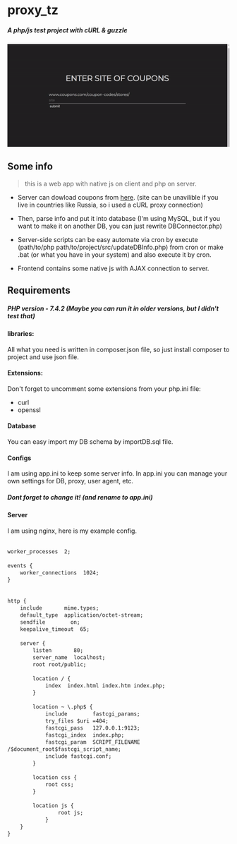 # proxy_tz
##### A php/js test project with cURL & guzzle 

![presentation.gif](https://github.com/GooseGame/proxy_tz/blob/master/presentation.gif)

## Some info
> this is a web app with native js on client and php on server.
* Server can dowload coupons from [here](coupons.com).
(site can be unavilible if you live in countries like Russia, so i used a cURL proxy connection)
* Then, parse info and put it into database (I'm using MySQL, but if you want to make it on another DB, you can just rewrite DBConnector.php)
* Server-side scripts can be easy automate via cron by execute (path/to/php path/to/project/src/updateDBInfo.php) from cron or make .bat (or what you have in your system) and also execute it by cron.

* Frontend contains some native js with AJAX connection to server.

## Requirements

##### PHP version - 7.4.2 (Maybe you can run it in older versions, but I didn't test that)

#### libraries:
All what you need is written in composer.json file, so just install composer to project and use json file.

#### Extensions:
Don't forget to uncomment some extensions from your php.ini file:
* curl
* openssl

#### Database
You can easy import my DB schema by importDB.sql file.

#### Configs
I am using app.ini to keep some server info. In app.ini you can manage your own settings for DB, proxy, user agent, etc.
##### Dont forget to change it! (and rename to app.ini) 

#### Server
I am using nginx, here is my example config.

```
  
worker_processes  2;

events {
    worker_connections  1024;
}


http {
    include       mime.types;
    default_type  application/octet-stream;
    sendfile        on;
    keepalive_timeout  65;

    server {
        listen       80;
        server_name  localhost;
        root root/public;

        location / {
            index  index.html index.htm index.php;
        }

        location ~ \.php$ {
            include        fastcgi_params;
            try_files $uri =404;
            fastcgi_pass   127.0.0.1:9123;
            fastcgi_index  index.php;
            fastcgi_param  SCRIPT_FILENAME  /$document_root$fastcgi_script_name;
            include fastcgi.conf;
        }

        location css {
            root css;
        }

        location js {
                root js;
            }
    }
}
```  
